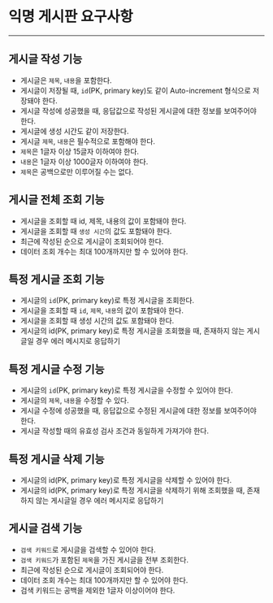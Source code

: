 # 익명 게시판 요구사항

---

## 게시글 작성 기능
- 게시글은 `제목`, `내용`을 포함한다.
- 게시글이 저장될 때, `id`(PK, primary key)도 같이 Auto-increment 형식으로 저장돼야 한다.
- 게시글 작성에 성공했을 때, 응답값으로 작성된 게시글에 대한 정보를 보여주어야 한다.
- 게시글에 생성 시간도 같이 저장한다.
- 게시글 `제목`, `내용`은 필수적으로 포함해야 한다.
- `제목`은 1글자 이상 15글자 이하여야 한다.
- `내용`은 1글자 이상 1000글자 이하여야 한다.
- `제목`은 공백으로만 이루어질 수는 없다.

## 게시글 전체 조회 기능
- 게시글을 조회할 때 id, 제목, 내용의 값이 포함돼야 한다. 
- 게시글을 조회할 때 `생성 시간`의 값도 포함돼야 한다.
- 최근에 작성된 순으로 게시글이 조회되어야 한다.
- 데이터 조회 개수는 최대 100개까지만 할 수 있어야 한다.

## 특정 게시글 조회 기능
- 게시글의 `id`(PK, primary key)로 특정 게시글을 조회한다.
- 게시글을 조회할 때 `id`, `제목`, `내용`의 값이 포함돼야 한다.
- 게시글을 조회할 때 생성 시간의 값도 포함돼야 한다.
- 게시글의 id(PK, primary key)로 특정 게시글을 조회했을 때, 존재하지 않는 게시글일 경우 에러 메시지로 응답하기

## 특정 게시글 수정 기능
- 게시글의 `id`(PK, primary key)로 특정 게시글을 수정할 수 있어야 한다.
- 게시글의 `제목`, `내용`을 수정할 수 있다.
- 게시글 수정에 성공했을 때, 응답값으로 수정된 게시글에 대한 정보를 보여주어야 한다.
- 게시글 작성할 때의 유효성 검사 조건과 동일하게 가져가야 한다.

## 특정 게시글 삭제 기능
- 게시글의 id(PK, primary key)로 특정 게시글을 삭제할 수 있어야 한다. 
- 게시글의 id(PK, primary key)로 특정 게시글을 삭제하기 위해 조회했을 때, 존재하지 않는 게시글일 경우 에러 메시지로 응답하기

## 게시글 검색 기능
- `검색 키워드`로 게시글을 검색할 수 있어야 한다.
- `검색 키워드`가 포함된 `제목`을 가진 게시글을 전부 조회한다.
- 최근에 작성된 순으로 게시글이 조회되어야 한다.
- 데이터 조회 개수는 최대 100개까지만 할 수 있어야 한다.
- 검색 키워드는 공백을 제외한 1글자 이상이어야 한다. 